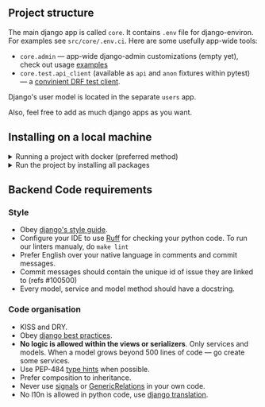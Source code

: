 ## Project structure

The main django app is called `core`. It contains `.env` file for django-environ. For examples see `src/core/.env.ci`. Here are some usefully app-wide tools:
* `core.admin` — app-wide django-admin customizations (empty yet), check out usage [examples](https://github.com/f213/django/tree/master/%7B%7Bcookiecutter.project_slug%7D%7D/src/app/admin)
* `core.test.api_client` (available as `api` and `anon` fixtures within pytest) — a [convinient DRF test client](https://github.com/f213/django/blob/master/%7B%7Bcookiecutter.project_slug%7D%7D/src/users/tests/tests_whoami.py#L6-L16).

Django's user model is located in the separate `users` app.

Also, feel free to add as much django apps as you want.

## Installing on a local machine
<details>
 <summary>
Running a project with docker (preferred method)
 </summary>
<br />

1. Install docker and docker compose  suitable for your operating system. [official docker website](https://docs.docker.com/engine/install/)
```bash
docker compose version

~ Docker Compose version v2.2.3
```
2. Clone a project in /your_dir/

3. Create a .env file and add variables as per "/your_dir/main/infra/.env.example"
```bash
cd /your_dir/main/  # go to main dir
touch .env  # create .env file
nano .env   # open the .env file and add variables as in .env.example
```
4. Start project.
```bash
docker compose up --build -d
```
</details>

<details>
 <summary>
Run the project by installing all packages
 </summary>
<br />
This project requires python 3.11. Deps are managed by [Poetry](https://python-poetry.org/docs/).

Install requirements:

**Install Poetry**
If you haven't already, you need to install Poetry, a tool for managing Python dependencies. You can find the installation guide at [python-poetry.org](https://python-poetry.org/docs/).

**Install Ruff**
If you haven't already, you need to install Ruff, a tool for linting code. You can find the installation guide at [docs.astral.sh/ruff](https://docs.astral.sh/ruff/).


Run the server:

```bash
$ cd src && cp core/.ci.env core/.env  # default environment variables
$ ./manage.py migrate
$ ./manage.py createsuperuser
$ ./manage.py runserver
```

Testing(run it before pushing your code):
```bash
# run lint
$ make lint

# fix lint issues
$ make fmt

# run unit tests
$ make test
```

Development servers:

```bash
# run django dev server
$ ./manage.py runserver

```
</details>

## Backend Code requirements

### Style

* Obey [django's style guide](https://docs.djangoproject.com/en/dev/internals/contributing/writing-code/coding-style/#model-style).
* Configure your IDE to use [Ruff](https://docs.astral.sh/ruff/) for checking your python code. To run our linters manualy, do `make lint`
* Prefer English over your native language in comments and commit messages.
* Commit messages should contain the unique id of issue they are linked to (refs #100500)
* Every model, service and model method should have a docstring.

### Code organisation

* KISS and DRY.
* Obey [django best practices](http://django-best-practices.readthedocs.io/en/latest/index.html).
* **No logic is allowed within the views or serializers**. Only services and models. When a model grows beyond 500 lines of code — go create some services.
* Use PEP-484 [type hints](https://www.python.org/dev/peps/pep-0484/) when possible.
* Prefer composition to inheritance.
* Never use [signals](https://docs.djangoproject.com/en/dev/topics/signals/) or [GenericRelations](https://docs.djangoproject.com/en/dev/ref/contrib/contenttypes/) in your own code.
* No l10n is allowed in python code, use [django translation](https://docs.djangoproject.com/en/dev/topics/i18n/translation/).
